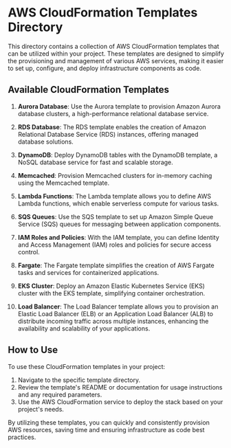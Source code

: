 # AWS CloudFormation Templates Directory

This directory contains a collection of AWS CloudFormation templates that can be utilized within your project. These templates are designed to simplify the provisioning and management of various AWS services, making it easier to set up, configure, and deploy infrastructure components as code.

## Available CloudFormation Templates

1. **Aurora Database**: Use the Aurora template to provision Amazon Aurora database clusters, a high-performance relational database service.

2. **RDS Database**: The RDS template enables the creation of Amazon Relational Database Service (RDS) instances, offering managed database solutions.

3. **DynamoDB**: Deploy DynamoDB tables with the DynamoDB template, a NoSQL database service for fast and scalable storage.

4. **Memcached**: Provision Memcached clusters for in-memory caching using the Memcached template.

5. **Lambda Functions**: The Lambda template allows you to define AWS Lambda functions, which enable serverless compute for various tasks.

6. **SQS Queues**: Use the SQS template to set up Amazon Simple Queue Service (SQS) queues for messaging between application components.

7. **IAM Roles and Policies**: With the IAM template, you can define Identity and Access Management (IAM) roles and policies for secure access control.

8. **Fargate**: The Fargate template simplifies the creation of AWS Fargate tasks and services for containerized applications.

9. **EKS Cluster**: Deploy an Amazon Elastic Kubernetes Service (EKS) cluster with the EKS template, simplifying container orchestration.

10. **Load Balancer**: The Load Balancer template allows you to provision an Elastic Load Balancer (ELB) or an Application Load Balancer (ALB) to distribute incoming traffic across multiple instances, enhancing the availability and scalability of your applications.


## How to Use

To use these CloudFormation templates in your project:

1. Navigate to the specific template directory.
2. Review the template's README or documentation for usage instructions and any required parameters.
3. Use the AWS CloudFormation service to deploy the stack based on your project's needs.

By utilizing these templates, you can quickly and consistently provision AWS resources, saving time and ensuring infrastructure as code best practices.
